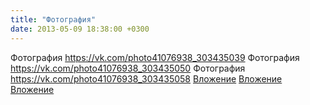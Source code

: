 ```yaml
---
title: "Фотография"
date: 2013-05-09 18:38:00 +0300
---
```


Фотография
<a class="vk-attach" href="https://vk.com/photo41076938_303435039">https://vk.com/photo41076938_303435039</a>
Фотография
<a class="vk-attach" href="https://vk.com/photo41076938_303435050">https://vk.com/photo41076938_303435050</a>
Фотография
<a class="vk-attach" href="https://vk.com/photo41076938_303435058">https://vk.com/photo41076938_303435058</a>
<a class="vk-attach" href="https://vk.com/photo41076938_303435039">Вложение</a>
<a class="vk-attach" href="https://vk.com/photo41076938_303435050">Вложение</a>
<a class="vk-attach" href="https://vk.com/photo41076938_303435058">Вложение</a>
